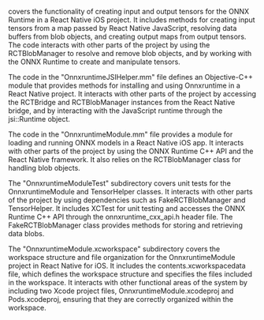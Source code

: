 covers the functionality of creating input and output tensors for the ONNX Runtime in a React Native iOS project. It includes methods for creating input tensors from a map passed by React Native JavaScript, resolving data buffers from blob objects, and creating output maps from output tensors. The code interacts with other parts of the project by using the RCTBlobManager to resolve and remove blob objects, and by working with the ONNX Runtime to create and manipulate tensors.

The code in the "OnnxruntimeJSIHelper.mm" file defines an Objective-C++ module that provides methods for installing and using Onnxruntime in a React Native project. It interacts with other parts of the project by accessing the RCTBridge and RCTBlobManager instances from the React Native bridge, and by interacting with the JavaScript runtime through the jsi::Runtime object.

The code in the "OnnxruntimeModule.mm" file provides a module for loading and running ONNX models in a React Native iOS app. It interacts with other parts of the project by using the ONNX Runtime C++ API and the React Native framework. It also relies on the RCTBlobManager class for handling blob objects.

The "OnnxruntimeModuleTest" subdirectory covers unit tests for the OnnxruntimeModule and TensorHelper classes. It interacts with other parts of the project by using dependencies such as FakeRCTBlobManager and TensorHelper. It includes XCTest for unit testing and accesses the ONNX Runtime C++ API through the onnxruntime_cxx_api.h header file. The FakeRCTBlobManager class provides methods for storing and retrieving data blobs.

The "OnnxruntimeModule.xcworkspace" subdirectory covers the workspace structure and file organization for the OnnxruntimeModule project in React Native for iOS. It includes the contents.xcworkspacedata file, which defines the workspace structure and specifies the files included in the workspace. It interacts with other functional areas of the system by including two Xcode project files, OnnxruntimeModule.xcodeproj and Pods.xcodeproj, ensuring that they are correctly organized within the workspace.